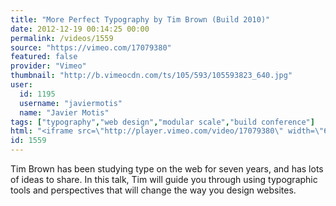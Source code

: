 ```yaml
---
title: "More Perfect Typography by Tim Brown (Build 2010)"
date: 2012-12-19 00:14:25 00:00
permalink: /videos/1559
source: "https://vimeo.com/17079380"
featured: false
provider: "Vimeo"
thumbnail: "http://b.vimeocdn.com/ts/105/593/105593823_640.jpg"
user:
  id: 1195
  username: "javiermotis"
  name: "Javier Motis"
tags: ["typography","web design","modular scale","build conference"]
html: "<iframe src=\"http://player.vimeo.com/video/17079380\" width=\"640\" height=\"360\" frameborder=\"0\" webkitAllowFullScreen mozallowfullscreen allowFullScreen></iframe>"
id: 1559
---
```


Tim Brown has been studying type on the web for seven years, and has lots of ideas to share. In this talk, Tim will guide you through using typographic tools and perspectives that will change the way you design websites.
